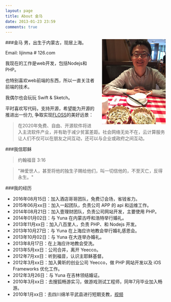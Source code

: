 ```yaml
---
layout: page
title: About 金马
date: 2013-01-23 23:59
comments: true
---
```


<img src="../images/post/touxiang.jpeg" alt="金马" target="_blank" style="float:right;width:200px;margin-left:20px;"  />

###金马
男，出生于内蒙古，现居上海。

Email: lijinma # 126.com

我现在的工作是web开发，包括Nodejs和PHP。

也特别喜欢web前端的东西，所以一直关注者前端的技术。

我偶尔也会玩玩 Swift & Sketch。



平时喜欢写代码，支持开源，希望能为开源的推进出一份力, 争取实现[FLOSS](http://baike.baidu.com/view/1483082.htm)的美好远景：
>在2020年免费、自由、开源软件将进入主流软件产业，并有助于减少贫富差距。社会网络无处不在，云计算服务让人们不仅可以在朋友之间互动，还可以与企业或政府之间互动。

###我信耶稣

>约翰福音 3:16

>"神爱世人，甚至将他的独生子赐给他们，叫一切信他的，不至灭亡，反得永生。"


###我的经历
*  2016年08月15日：加入酒店哥哥团队，免费订会场，省钱省力。
*  2015年06月xx日：加入一起团队，负责公司 APP 的 api 和运维工作。
*  2014年08月21日：加入壹理财团队，负责公司网站开发，主要使用 PHP。
*  2014年01月02日：与 Yuna 在内蒙古呼和浩特举行婚礼。
*  2013年11月xx日：加入八百里人，负责 PHP、和 Nodejs 开发。
*  2013年10月27日：与 Yuna 在上海应许地教会举行婚礼感恩会。
*  2013年10月02日：与 Yuna 在大连举办婚礼。
*  2013年8月17日：在上海应许地教会受洗。
*  2013年5月xx日：公司合并，离开 Yeecco。
*  2012年7月xx日：听到福音，认识主耶稣基督。
*  2012年3月xx日：加入黄昕的创业公司 Yeecco，做 PHP 网站开发以及 iOS Frameworks 优化工作。
*  2012年3月26日：与 Yuna 在吉林领结婚证。
*  2010年3月xx日：去搜狐畅游实习，做游戏测试工程师，同年7月毕业加入畅游。
*  2010年1月xx日：去四川绵羊平武县进行短期支教，[视频](http://v.youku.com/v_show/id_XMTYyOTQ2ODI4.html)




